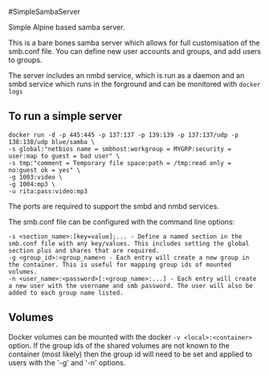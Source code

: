 #SimpleSambaServer
 
Simple Alpine based samba server.

This is a bare bones samba server which allows for full customisation of the smb.conf file. 
You can define new user accounts and groups, and add users to groups.

The server includes an nmbd service, which is run as a daemon and an smbd service which runs in the forground and can be monitored with `docker logs`

## To run a simple server

  ```
  docker run -d -p 445:445 -p 137:137 -p 139:139 -p 137:137/udp -p 138:138/udp blue/samba \
  -s global:"netbios name = smbhost:workgroup = MYGRP:security = user:map to guest = bad user" \
  -s tmp:"comment = Temporary file space:path = /tmp:read only = no:guest ok = yes" \
  -g 1003:video \
  -g 1004:mp3 \
  -u rita:pass:video:mp3
  ```
  
The ports are required to support the smbd and nmbd services.

The smb.conf file can be configured with the command line options:

```
-s <section_name>:[key=value];... - Define a named section in the smb.conf file with any key/values. This includes setting the global section plus and shares that are required.
-g <group_id>:<group_name>n - Each entry will create a new group in the container. This is useful for mapping group ids of mounted volumes.
-n <user_name>:<password>[:<group_name>:...] - Each entry will create a new user with the username and smb password. The user will also be added to each group name listed.
```

## Volumes

Docker volumes can be mounted with the docker `-v <local>:<container>` option. If the group ids of the shared volumes are not known to the container (most likely) then the group id will need to be set and applied to users with the '-g' and '-n' options.
